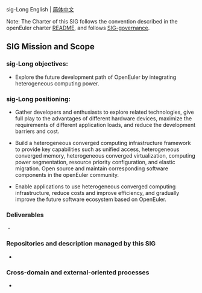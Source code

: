 
sig-Long
English | [简体中文](./sig-Long_cn.md)


Note: The Charter of this SIG follows the convention described in the openEuler charter [README](/en/governance/README.md), and follows [SIG-governance](/en/technical-committee/governance/SIG-governance.md).

## SIG Mission and Scope

### sig-Long objectives:
- Explore the future development path of OpenEuler by integrating heterogeneous computing power.

### sig-Long positioning:

- Gather developers and enthusiasts to explore related technologies, give full play to the advantages of different hardware devices, maximize the requirements of different application loads, and reduce the development barriers and cost.

- Build a heterogeneous converged computing infrastructure framework to provide key capabilities such as unified access, heterogeneous converged memory, heterogeneous converged virtualization, computing power segmentation, resource priority configuration, and elastic migration. Open source and maintain corresponding software components in the openEuler community.

- Enable applications to use heterogeneous converged computing infrastructure, reduce costs and improve efficiency, and gradually improve the future software ecosystem based on OpenEuler.


### Deliverables
 - 

### Repositories and description managed by this SIG
- 

### Cross-domain and external-oriented processes

- 
